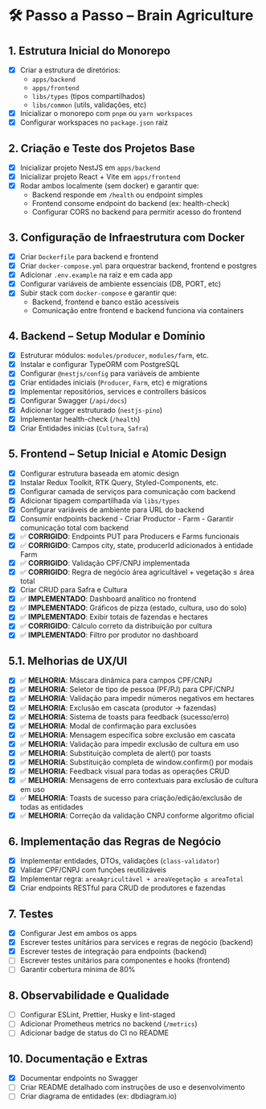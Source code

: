 # 🛠️ Passo a Passo – Brain Agriculture

## 1. Estrutura Inicial do Monorepo

- [x] Criar a estrutura de diretórios:
  - `apps/backend`
  - `apps/frontend`
  - `libs/types` (tipos compartilhados)
  - `libs/common` (utils, validações, etc)
- [x] Inicializar o monorepo com `pnpm` ou `yarn workspaces`
- [x] Configurar workspaces no `package.json` raiz

## 2. Criação e Teste dos Projetos Base

- [x] Inicializar projeto NestJS em `apps/backend`
- [x] Inicializar projeto React + Vite em `apps/frontend`
- [x] Rodar ambos localmente (sem docker) e garantir que:
  - Backend responde em `/health` ou endpoint simples
  - Frontend consome endpoint do backend (ex: health-check)
  - Configurar CORS no backend para permitir acesso do frontend

## 3. Configuração de Infraestrutura com Docker

- [x] Criar `Dockerfile` para backend e frontend
- [x] Criar `docker-compose.yml` para orquestrar backend, frontend e postgres
- [x] Adicionar `.env.example` na raiz e em cada app
- [x] Configurar variáveis de ambiente essenciais (DB, PORT, etc)
- [x] Subir stack com `docker-compose` e garantir que:
  - Backend, frontend e banco estão acessíveis
  - Comunicação entre frontend e backend funciona via containers

## 4. Backend – Setup Modular e Domínio

- [x] Estruturar módulos: `modules/producer`, `modules/farm`, etc.
- [x] Instalar e configurar TypeORM com PostgreSQL
- [x] Configurar `@nestjs/config` para variáveis de ambiente
- [x] Criar entidades iniciais (`Producer`, `Farm`, etc) e migrations
- [x] Implementar repositórios, services e controllers básicos
- [x] Configurar Swagger (`/api/docs`)
- [x] Adicionar logger estruturado (`nestjs-pino`)
- [x] Implementar health-check (`/health`)
- [x] Criar Entidades inicias (`Cultura`, `Safra`)

## 5. Frontend – Setup Inicial e Atomic Design

- [x] Configurar estrutura baseada em atomic design
- [x] Instalar Redux Toolkit, RTK Query, Styled-Components, etc.
- [x] Configurar camada de serviços para comunicação com backend
- [x] Adicionar tipagem compartilhada via `libs/types`
- [x] Configurar variáveis de ambiente para URL do backend
- [x] Consumir endpoints backend - Criar Productor - Farm - Garantir comunicação total com backend
- [x] ✅ **CORRIGIDO**: Endpoints PUT para Producers e Farms funcionais
- [x] ✅ **CORRIGIDO**: Campos city, state, producerId adicionados à entidade Farm
- [x] ✅ **CORRIGIDO**: Validação CPF/CNPJ implementada
- [x] ✅ **CORRIGIDO**: Regra de negócio área agricultável + vegetação ≤ área total
- [x] Criar CRUD para Safra e Cultura
- [x] ✅ **IMPLEMENTADO**: Dashboard analítico no frontend
- [x] ✅ **IMPLEMENTADO**: Gráficos de pizza (estado, cultura, uso do solo)
- [x] ✅ **IMPLEMENTADO**: Exibir totais de fazendas e hectares
- [x] ✅ **CORRIGIDO**: Cálculo correto da distribuição por cultura
- [x] ✅ **IMPLEMENTADO**: Filtro por produtor no dashboard

## 5.1. Melhorias de UX/UI

- [x] ✅ **MELHORIA**: Máscara dinâmica para campos CPF/CNPJ
- [x] ✅ **MELHORIA**: Seletor de tipo de pessoa (PF/PJ) para CPF/CNPJ
- [x] ✅ **MELHORIA**: Validação para impedir números negativos em hectares
- [x] ✅ **MELHORIA**: Exclusão em cascata (produtor → fazendas)
- [x] ✅ **MELHORIA**: Sistema de toasts para feedback (sucesso/erro)
- [x] ✅ **MELHORIA**: Modal de confirmação para exclusões
- [x] ✅ **MELHORIA**: Mensagem específica sobre exclusão em cascata
- [x] ✅ **MELHORIA**: Validação para impedir exclusão de cultura em uso
- [x] ✅ **MELHORIA**: Substituição completa de alert() por toasts
- [x] ✅ **MELHORIA**: Substituição completa de window.confirm() por modais
- [x] ✅ **MELHORIA**: Feedback visual para todas as operações CRUD
- [x] ✅ **MELHORIA**: Mensagens de erro contextuais para exclusão de cultura em uso
- [x] ✅ **MELHORIA**: Toasts de sucesso para criação/edição/exclusão de todas as entidades
- [x] ✅ **MELHORIA**: Correção da validação CNPJ conforme algoritmo oficial

## 6. Implementação das Regras de Negócio

- [x] Implementar entidades, DTOs, validações (`class-validator`)
- [x] Validar CPF/CNPJ com funções reutilizáveis
- [x] Implementar regra: `areaAgricultável + areaVegetação ≤ areaTotal`
- [x] Criar endpoints RESTful para CRUD de produtores e fazendas

## 7. Testes

- [x] Configurar Jest em ambos os apps
- [x] Escrever testes unitários para services e regras de negócio (backend)
- [x] Escrever testes de integração para endpoints (backend)
- [ ] Escrever testes unitários para componentes e hooks (frontend)
- [ ] Garantir cobertura mínima de 80%

## 8. Observabilidade e Qualidade

- [ ] Configurar ESLint, Prettier, Husky e lint-staged
- [ ] Adicionar Prometheus metrics no backend (`/metrics`)
- [ ] Adicionar badge de status do CI no README

## 10. Documentação e Extras

- [x] Documentar endpoints no Swagger
- [ ] Criar README detalhado com instruções de uso e desenvolvimento
- [ ] Criar diagrama de entidades (ex: dbdiagram.io)
